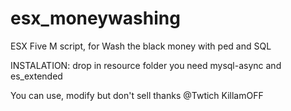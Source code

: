 # esx_moneywashing
ESX Five M script, for Wash the black money with ped and SQL  
 
INSTALATION:
drop in resource folder
you need mysql-async and es_extended


You can use, modify but don't sell thanks
@Twtich KillamOFF

